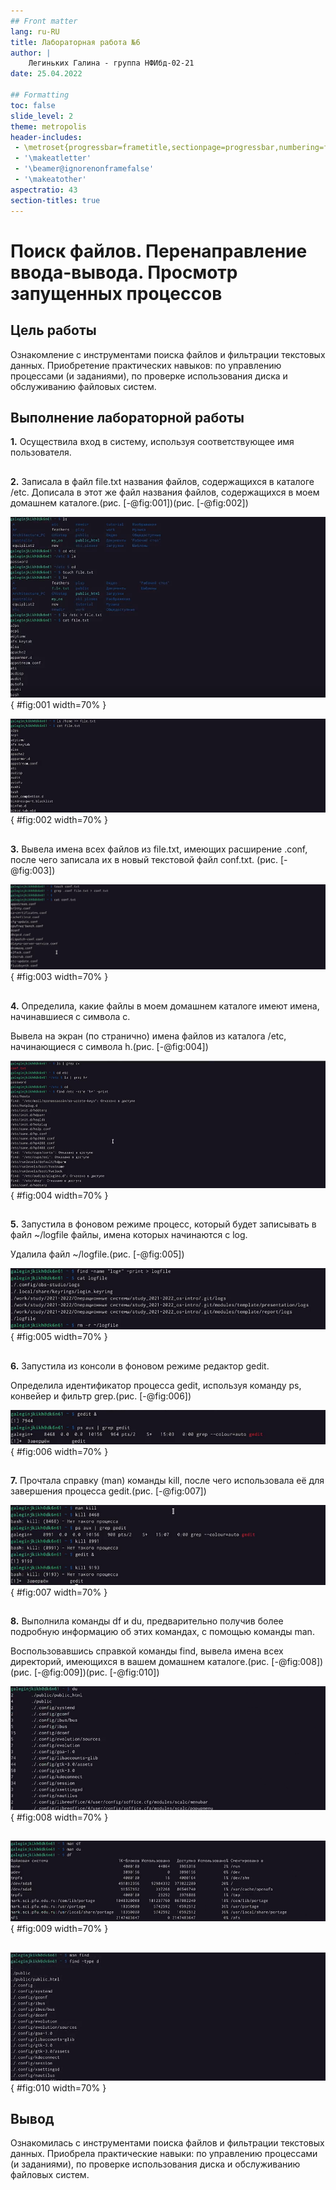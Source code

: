 ```yaml
---
## Front matter
lang: ru-RU
title: Лабораторная работа №6
author: |
    Легиньких Галина - группа НФИбд-02-21
date: 25.04.2022

## Formatting
toc: false
slide_level: 2
theme: metropolis
header-includes: 
 - \metroset{progressbar=frametitle,sectionpage=progressbar,numbering=fraction}
 - '\makeatletter'
 - '\beamer@ignorenonframefalse'
 - '\makeatother'
aspectratio: 43
section-titles: true
---
```

# Поиск файлов. Перенаправление ввода-вывода. Просмотр запущенных процессов

## Цель работы

Ознакомление с инструментами поиска файлов и фильтрации текстовых данных. Приобретение практических навыков: по управлению процессами (и заданиями), по проверке использования диска и обслуживанию файловых систем. 

## Выполнение лабораторной работы

**1.** Осуществила вход в систему, используя соответствующее имя пользователя.

##

**2.** Записала в файл file.txt названия файлов, содержащихся в каталоге /etc. Дописала в этот же файл названия файлов, содержащихся в моем домашнем каталоге.(рис. [-@fig:001])(рис. [-@fig:002])

![Запись в файл названия файлов, содержащихся в каталоге /etc](image/1.png){ #fig:001 width=70% }

![Запись в файл названия файлов из домашнего каталога](image/2.png){ #fig:002 width=70% }

##

**3.** Вывела имена всех файлов из file.txt, имеющих расширение .conf, после чего
записала их в новый текстовой файл conf.txt. (рис. [-@fig:003])

![Файлы .conf](image/3.png){ #fig:003 width=70% }

##

**4.** Определила, какие файлы в моем домашнем каталоге имеют имена, начинавшиеся
с символа c. 

Вывела на экран (по странично) имена файлов из каталога /etc, начинающиеся
с символа h.(рис. [-@fig:004])

![Определение файлов](image/4.png){ #fig:004 width=70% }

##

**5.** Запустила в фоновом режиме процесс, который будет записывать в файл ~/logfile
файлы, имена которых начинаются с log.

Удалила файл ~/logfile.(рис. [-@fig:005])

![Запись в файл файлов. Удаление](image/5.png){ #fig:005 width=70% }

##

**6.** Запустила из консоли в фоновом режиме редактор gedit.

Определила идентификатор процесса gedit, используя команду ps, конвейер и фильтр
grep.(рис. [-@fig:006])

![gedit](image/6.png){ #fig:006 width=70% }

##

**7.** Прочтала справку (man) команды kill, после чего использовала её для завершения
процесса gedit.(рис. [-@fig:007])

![kill](image/7.png){ #fig:007 width=70% }

##

**8.** Выполнила команды df и du, предварительно получив более подробную информацию об этих командах, с помощью команды man. 

Воспользовавшись справкой команды find, вывела имена всех директорий, имеющихся в вашем домашнем каталоге.(рис. [-@fig:008])(рис. [-@fig:009])(рис. [-@fig:010])

![Команда du](image/8.png){ #fig:008 width=70% }

##

![Команда df](image/9.png){ #fig:009 width=70% }

##

![Команда find](image/10.png){ #fig:010 width=70% } 

## Вывод

Ознакомилась с инструментами поиска файлов и фильтрации текстовых данных. Приобрела практические навыки: по управлению процессами (и заданиями), по проверке использования диска и обслуживанию файловых систем.

